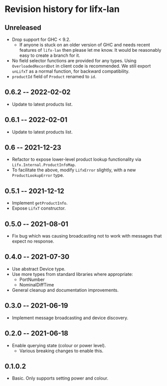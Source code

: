 # Revision history for lifx-lan

## Unreleased
- Drop support for GHC < 9.2.
    - If anyone is stuck on an older version of GHC and needs recent features of `lifx-lan` then please let me know. It would be reasonably easy to create a branch for it.
- No field selector functions are provided for any types. Using `OverloadedRecordDot` in client code is recommended. We still export `unLifxT` as a normal function, for backward compatibility.
- `productId` field of `Product` renamed to `id`.

## 0.6.2 -- 2022-02-02
- Update to latest products list.

## 0.6.1 -- 2022-02-01
- Update to latest products list.

## 0.6 -- 2021-12-23
- Refactor to expose lower-level product lookup functionality via `Lifx.Internal.ProductInfoMap`.
- To facilitate the above, modify `LifxError` slightly, with a new `ProductLookupError` type.

## 0.5.1 -- 2021-12-12
- Implement `getProductInfo`.
- Expose `LifxT` constructor.

## 0.5.0 -- 2021-08-01
- Fix bug which was causing broadcasting not to work with messages that expect no response.

## 0.4.0 -- 2021-07-30
- Use abstract Device type.
- Use more types from standard libraries where appropriate:
    - PortNumber
    - NominalDiffTime
- General cleanup and documentation improvements.

## 0.3.0 -- 2021-06-19
- Implement message broadcasting and device discovery.

## 0.2.0 -- 2021-06-18
- Enable querying state (colour or power level).
    - Various breaking changes to enable this.

## 0.1.0.2
- Basic. Only supports setting power and colour.
